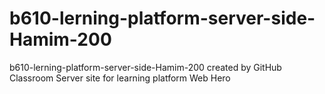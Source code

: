 # b610-lerning-platform-server-side-Hamim-200
b610-lerning-platform-server-side-Hamim-200 created by GitHub Classroom
Server site for learning platform Web Hero
